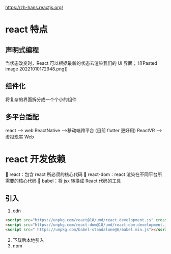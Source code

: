 https://zh-hans.reactjs.org/

# react 特点
## 声明式编程
当状态改变时，React 可以根据最新的状态去渲染我们的 UI 界面；
![[Pasted image 20221010172948.png]]

## 组件化
将复杂的界面拆分成一个个小的组件

## 多平台适配
react --> web 
ReactNative -->移动端跨平台 (目前 flutter 更好用)
ReactVR --> 虚拟现实 Web

# react 开发依赖
 react：包含 react 所必须的核心代码 
 react-dom：react 渲染在不同平台所需要的核心代码 
 babel：将 jsx 转换成 React 代码的工具

## 引入
1. cdn
```html
<script src="https://unpkg.com/react@18/umd/react.development.js" crossorigin></script>
<script src="https://unpkg.com/react-dom@18/umd/react-dom.development.js" crossorigin></script>
<script src=" https://unpkg.com/babel-standalone@6/babel.min.js"></script>
```
2. 下载后本地引入
3. npm

